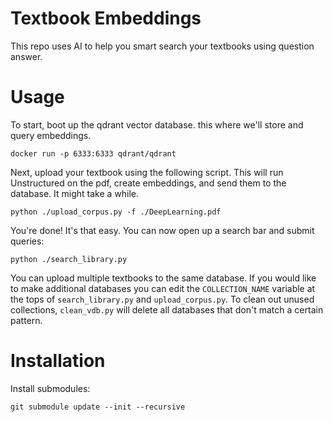 # Textbook Embeddings

This repo uses AI to help you smart search your textbooks using question answer.

# Usage

To start, boot up the qdrant vector database. this where we'll store and query embeddings. 
```
docker run -p 6333:6333 qdrant/qdrant
``` 

Next, upload your textbook using the following script. This will run Unstructured on the pdf, create embeddings, and send them to the database. It might take a while.
```
python ./upload_corpus.py -f ./DeepLearning.pdf
```

You're done! It's that easy. You can now open up a search bar and submit queries:
```
python ./search_library.py
```

You can upload multiple textbooks to the same database. If you would like to make additional databases you can edit the `COLLECTION_NAME` variable at the tops of `search_library.py` and `upload_corpus.py`. 
To clean out unused collections, `clean_vdb.py` will delete all databases that don't match a certain pattern.

# Installation

Install submodules:
```
git submodule update --init --recursive
```